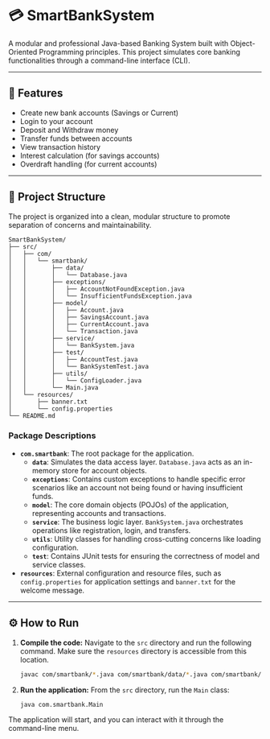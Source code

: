 # 💳 SmartBankSystem

A modular and professional Java-based Banking System built with Object-Oriented Programming principles. This project simulates core banking functionalities through a command-line interface (CLI).

---

## 🚀 Features

- Create new bank accounts (Savings or Current)
- Login to your account
- Deposit and Withdraw money
- Transfer funds between accounts
- View transaction history
- Interest calculation (for savings accounts)
- Overdraft handling (for current accounts)

---

## 📁 Project Structure

The project is organized into a clean, modular structure to promote separation of concerns and maintainability.

```
SmartBankSystem/
├── src/
│   ├── com/
│   │   └── smartbank/
│   │       ├── data/
│   │       │   └── Database.java
│   │       ├── exceptions/
│   │       │   ├── AccountNotFoundException.java
│   │       │   └── InsufficientFundsException.java
│   │       ├── model/
│   │       │   ├── Account.java
│   │       │   ├── SavingsAccount.java
│   │       │   ├── CurrentAccount.java
│   │       │   └── Transaction.java
│   │       ├── service/
│   │       │   └── BankSystem.java
│   │       ├── test/
│   │       │   ├── AccountTest.java
│   │       │   └── BankSystemTest.java
│   │       ├── utils/
│   │       │   └── ConfigLoader.java
│   │       └── Main.java
│   └── resources/
│       ├── banner.txt
│       └── config.properties
└── README.md
```

### Package Descriptions

-   **`com.smartbank`**: The root package for the application.
    -   **`data`**: Simulates the data access layer. `Database.java` acts as an in-memory store for account objects.
    -   **`exceptions`**: Contains custom exceptions to handle specific error scenarios like an account not being found or having insufficient funds.
    -   **`model`**: The core domain objects (POJOs) of the application, representing accounts and transactions.
    -   **`service`**: The business logic layer. `BankSystem.java` orchestrates operations like registration, login, and transfers.
    -   **`utils`**: Utility classes for handling cross-cutting concerns like loading configuration.
    -   **`test`**: Contains JUnit tests for ensuring the correctness of model and service classes.
-   **`resources`**: External configuration and resource files, such as `config.properties` for application settings and `banner.txt` for the welcome message.

---

## ⚙️ How to Run

1.  **Compile the code:**
    Navigate to the `src` directory and run the following command. Make sure the `resources` directory is accessible from this location.
    ```bash
    javac com/smartbank/*.java com/smartbank/data/*.java com/smartbank/exceptions/*.java com/smartbank/model/*.java com/smartbank/service/*.java com/smartbank/utils/*.java
    ```

2.  **Run the application:**
    From the `src` directory, run the `Main` class:
    ```bash
    java com.smartbank.Main
    ```

The application will start, and you can interact with it through the command-line menu.
